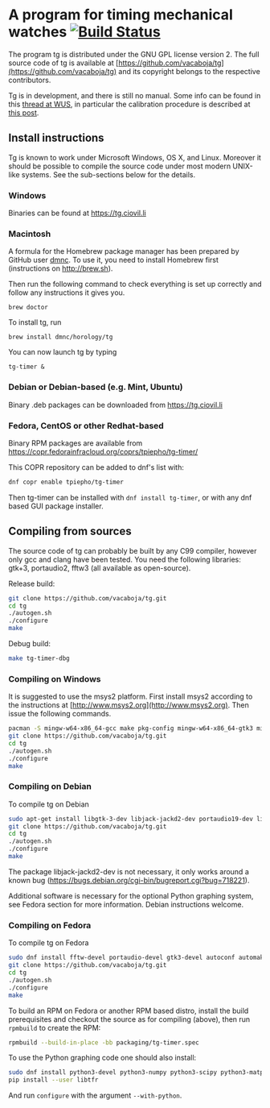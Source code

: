 # A program for timing mechanical watches [![Build Status](https://travis-ci.org/vacaboja/tg.svg?branch=master)](https://travis-ci.org/vacaboja/tg)

The program tg is distributed under the GNU GPL license version 2. The full
source code of tg is available at
[https://github.com/vacaboja/tg](https://github.com/vacaboja/tg) and its
copyright belongs to the respective contributors.

Tg is in development, and there is still no manual. Some info can be found
in this
[thread at WUS](http://forums.watchuseek.com/f6/open-source-timing-software-2542874.html),
in particular the calibration procedure is described at
[this post](http://forums.watchuseek.com/f6/open-source-timing-software-2542874-post29970370.html).

## Install instructions

Tg is known to work under Microsoft Windows, OS X, and Linux. Moreover it
should be possible to compile the source code under most modern UNIX-like
systems. See the sub-sections below for the details.

### Windows

Binaries can be found at https://tg.ciovil.li

### Macintosh

A formula for the Homebrew package manager has been prepared by GitHub
user [dmnc](https://github.com/dmnc). To use it, you need to install
Homebrew first (instructions on http://brew.sh).

Then run the following command to check everything is set up correctly
and follow any instructions it gives you.

	brew doctor

To install tg, run

	brew install dmnc/horology/tg
	
You can now launch tg by typing

	tg-timer &

### Debian or Debian-based (e.g. Mint, Ubuntu)

Binary .deb packages can be downloaded from https://tg.ciovil.li

### Fedora, CentOS or other Redhat-based

Binary RPM packages are available from https://copr.fedorainfracloud.org/coprs/tpiepho/tg-timer/

This COPR repository can be added to dnf's list with:
```sh
dnf copr enable tpiepho/tg-timer
```
Then tg-timer can be installed with `dnf install tg-timer`, or with any dnf
based GUI package installer.

## Compiling from sources

The source code of tg can probably be built by any C99 compiler, however
only gcc and clang have been tested. You need the following libraries:
gtk+3, portaudio2, fftw3 (all available as open-source).

Release build:
```sh
git clone https://github.com/vacaboja/tg.git
cd tg
./autogen.sh
./configure
make
```

Debug build:
```sh
make tg-timer-dbg
```

### Compiling on Windows

It is suggested to use the msys2 platform. First install msys2 according
to the instructions at [http://www.msys2.org](http://www.msys2.org). Then
issue the following commands.

```sh
pacman -S mingw-w64-x86_64-gcc make pkg-config mingw-w64-x86_64-gtk3 mingw-w64-x86_64-portaudio mingw-w64-x86_64-fftw git autoconf automake libtool
git clone https://github.com/vacaboja/tg.git
cd tg
./autogen.sh
./configure
make
```

### Compiling on Debian

To compile tg on Debian

```sh
sudo apt-get install libgtk-3-dev libjack-jackd2-dev portaudio19-dev libfftw3-dev git autoconf automake libtool
git clone https://github.com/vacaboja/tg.git
cd tg
./autogen.sh
./configure
make
```

The package libjack-jackd2-dev is not necessary, it only works around a
known bug (https://bugs.debian.org/cgi-bin/bugreport.cgi?bug=718221).

Additional software is necessary for the optional Python graphing system, see
Fedora section for more information.  Debian instructions welcome.

### Compiling on Fedora

To compile tg on Fedora

```sh
sudo dnf install fftw-devel portaudio-devel gtk3-devel autoconf automake libtool
git clone https://github.com/vacaboja/tg.git
cd tg
./autogen.sh
./configure
make
```

To build an RPM on Fedora or another RPM based distro, install the build
prerequisites and checkout the source as for compiling (above), then run
`rpmbuild` to create the RPM:

```sh
rpmbuild --build-in-place -bb packaging/tg-timer.spec
```

To use the Python graphing code one should also install:
```sh
sudo dnf install python3-devel python3-numpy python3-scipy python3-matplotlib
pip install --user libtfr
```

And run `configure` with the argument `--with-python`.

